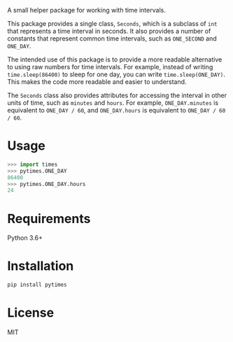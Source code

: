 A small helper package for working with time intervals.

This package provides a single class, `Seconds`, which is a subclass of `int` that
represents a time interval in seconds. It also provides a number of constants that
represent common time intervals, such as `ONE_SECOND` and `ONE_DAY`.

The intended use of this package is to provide a more readable alternative to using
raw numbers for time intervals. For example, instead of writing `time.sleep(86400)`
to sleep for one day, you can write `time.sleep(ONE_DAY)`. This makes the code more
readable and easier to understand.

The `Seconds` class also provides attributes for accessing the interval in other
units of time, such as `minutes` and `hours`. For example, `ONE_DAY.minutes` is
equivalent to `ONE_DAY / 60`, and `ONE_DAY.hours` is equivalent to `ONE_DAY / 60 / 60`.

# Usage
```python
>>> import times
>>> pytimes.ONE_DAY
86400
>>> pytimes.ONE_DAY.hours
24
```

# Requirements
Python 3.6+


# Installation
```bash
pip install pytimes
```

# License
MIT



